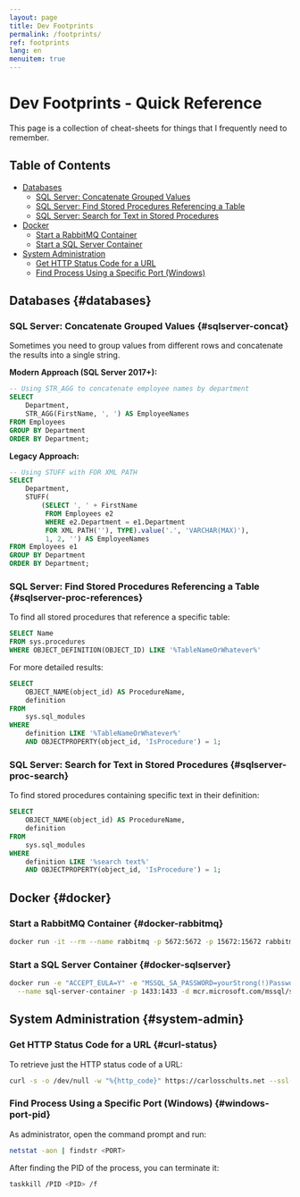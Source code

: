 ```yaml
---
layout: page
title: Dev Footprints
permalink: /footprints/
ref: footprints
lang: en
menuitem: true
---
```


# Dev Footprints - Quick Reference

This page is a collection of cheat-sheets for things that I frequently need to remember.

## Table of Contents
- [Databases](#databases)
  - [SQL Server: Concatenate Grouped Values](#sqlserver-concat)
  - [SQL Server: Find Stored Procedures Referencing a Table](#sqlserver-proc-references)
  - [SQL Server: Search for Text in Stored Procedures](#sqlserver-proc-search)
- [Docker](#docker)
  - [Start a RabbitMQ Container](#docker-rabbitmq)
  - [Start a SQL Server Container](#docker-sqlserver)
- [System Administration](#system-admin)
  - [Get HTTP Status Code for a URL](#curl-status)
  - [Find Process Using a Specific Port (Windows)](#windows-port-pid)

## Databases {#databases}

### SQL Server: Concatenate Grouped Values {#sqlserver-concat}

Sometimes you need to group values from different rows and concatenate the results into a single string.

**Modern Approach (SQL Server 2017+):**
```sql
-- Using STR_AGG to concatenate employee names by department
SELECT
    Department,
    STR_AGG(FirstName, ', ') AS EmployeeNames
FROM Employees
GROUP BY Department
ORDER BY Department;
```

**Legacy Approach:**
```sql
-- Using STUFF with FOR XML PATH
SELECT
    Department,
    STUFF(
        (SELECT ', ' + FirstName
         FROM Employees e2
         WHERE e2.Department = e1.Department
         FOR XML PATH(''), TYPE).value('.', 'VARCHAR(MAX)'),
         1, 2, '') AS EmployeeNames
FROM Employees e1
GROUP BY Department
ORDER BY Department;
```

### SQL Server: Find Stored Procedures Referencing a Table {#sqlserver-proc-references}

To find all stored procedures that reference a specific table:

```sql
SELECT Name
FROM sys.procedures
WHERE OBJECT_DEFINITION(OBJECT_ID) LIKE '%TableNameOrWhatever%'
```

For more detailed results:

```sql
SELECT
    OBJECT_NAME(object_id) AS ProcedureName,
    definition
FROM
    sys.sql_modules
WHERE
    definition LIKE '%TableNameOrWhatever%'
    AND OBJECTPROPERTY(object_id, 'IsProcedure') = 1;
```

### SQL Server: Search for Text in Stored Procedures {#sqlserver-proc-search}

To find stored procedures containing specific text in their definition:

```sql
SELECT
    OBJECT_NAME(object_id) AS ProcedureName,
    definition
FROM
    sys.sql_modules
WHERE
    definition LIKE '%search text%'
    AND OBJECTPROPERTY(object_id, 'IsProcedure') = 1;
```

## Docker {#docker}

### Start a RabbitMQ Container {#docker-rabbitmq}

```bash
docker run -it --rm --name rabbitmq -p 5672:5672 -p 15672:15672 rabbitmq:3.12-management
```

### Start a SQL Server Container {#docker-sqlserver}

```bash
docker run -e "ACCEPT_EULA=Y" -e "MSSQL_SA_PASSWORD=yourStrong(!)Password" \
  --name sql-server-container -p 1433:1433 -d mcr.microsoft.com/mssql/server:2019-latest
```

## System Administration {#system-admin}

### Get HTTP Status Code for a URL {#curl-status}

To retrieve just the HTTP status code of a URL:

```bash
curl -s -o /dev/null -w "%{http_code}" https://carlosschults.net --ssl-no-revoke
```

### Find Process Using a Specific Port (Windows) {#windows-port-pid}

As administrator, open the command prompt and run:

```bash
netstat -aon | findstr <PORT>
```

After finding the PID of the process, you can terminate it:

```bash
taskkill /PID <PID> /f
```